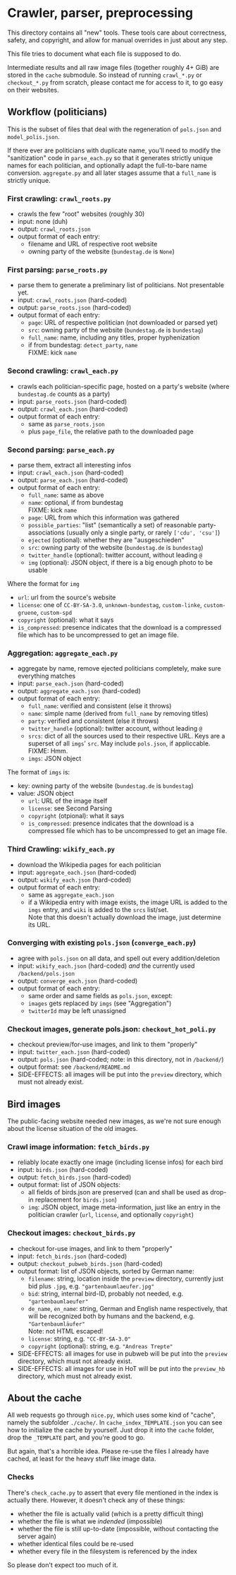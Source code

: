 # Crawler, parser, preprocessing

This directory contains all "new" tools.
These tools care about correctness, safety, and copyright,
and allow for manual overrides in just about any step.

This file tries to document what each file is supposed to do.

Intermediate results and all raw image files (together roughly 4+ GiB)
are stored in the `cache` submodule.
So instead of running `crawl_*.py` or `checkout_*.py` from scratch,
please contact me for access to it,
to go easy on their websites.

## Workflow (politicians)

This is the subset of files that deal with the regeneration of `pols.json`
and `model_polis.json`.

If there ever are politicians with duplicate name, you'll need to modify the
"sanitization"  code in `parse_each.py` so that it generates strictly unique
names for each politician, and optionally adapt the full-to-bare name conversion.
`aggregate.py` and all later stages assume that a `full_name` is strictly unique.

### First crawling: `crawl_roots.py`

- crawls the few "root" websites (roughly 30)
- input: none (duh)
- output: `crawl_roots.json`
- output format of each entry:
  - filename and URL of respective root website
  - owning party of the website (`bundestag.de` is `None`)

### First parsing: `parse_roots.py`

- parse them to generate a preliminary list of politicians.  Not presentable yet.
- input: `crawl_roots.json` (hard-coded)
- output: `parse_roots.json` (hard-coded)
- output format of each entry:
  - `page`: URL of respective politician (not downloaded or parsed yet)
  - `src`: owning party of the website (`bundestag.de` is `bundestag`)
  - `full_name`: name, including any titles, proper hyphenization
  - if from bundestag: `detect_party`, `name`  
    FIXME: kick `name`

### Second crawling: `crawl_each.py`

- crawls each politician-specific page, hosted on a party's website (where `bundestag.de` counts as a party)
- input: `parse_roots.json` (hard-coded)
- output: `crawl_each.json` (hard-coded)
- output format of each entry:
  - same as `parse_roots.json`
  - plus `page_file`, the relative path to the downloaded page

### Second parsing: `parse_each.py`

- parse them, extract all interesting infos
- input: `crawl_each.json` (hard-coded)
- output: `parse_each.json` (hard-coded)
- output format of each entry:
  - `full_name`: same as above
  - `name`: optional, if from bundestag  
    FIXME: kick `name`
  - `page`: URL from which this information was gathered
  - `possible_parties`: "list" (semantically a set) of reasonable
    party-associations (usually only a single party, or rarely `['cdu', 'csu']`)
  - `ejected` (optional): whether they are "ausgeschieden"
  - `src`: owning party of the website (`bundestag.de` is `bundestag`)
  - `twitter_handle` (optional): twitter account, without leading `@`
  - `img` (optional): JSON object, if there is a big enough photo to be usable

Where the format for `img`
  - `url`: url from the source's website
  - `license`: one of `CC-BY-SA-3.0`, `unknown-bundestag`,
    `custom-linke`, `custom-gruene`, `custom-spd`
  - `copyright` (optional): what it says
  - `is_compressed`: presence indicates that the download is a compressed file which
    has to be uncompressed to get an image file.

### Aggregation: `aggregate_each.py`

- aggregate by name, remove ejected politicians completely, make sure everything matches
- input: `parse_each.json` (hard-coded)
- output: `aggregate_each.json` (hard-coded)
- output format of each entry:
  - `full_name`: verified and consistent (else it throws)
  - `name`: simple name (derived from `full_name` by removing titles)
  - `party`: verified and consistent (else it throws)
  - `twitter_handle` (optional): twitter account, without leading `@`
  - `srcs`: dict of all the sources used to their respective URL.
    Keys are a superset of all `imgs`' `src`.
    May include `pols.json`, if appliccable.  FIXME: Hmm.
  - `imgs`: JSON object

The format of `imgs` is:
- key: owning party of the website (`bundestag.de` is `bundestag`)
- value: JSON object
  - `url`: URL of the image itself
  - `license`: see Second Parsing
  - `copyright` (otpional): what it says
  - `is_compressed`: presence indicates that the download is a compressed file which
    has to be uncompressed to get an image file.

### Third Crawling: `wikify_each.py`

- download the Wikipedia pages for each politician
- input: `aggregate_each.json` (hard-coded)
- output: `wikify_each.json` (hard-coded)
- output format of each entry:
  - same as `aggregate_each.json`
  - if a Wikipedia entry with image exists, the image URL is added to
    the `imgs` entry, and `wiki` is added to the `srcs` list/set.  
    Note that this doesn't actually download the image, just determine its URL.

### Converging with existing `pols.json` (`converge_each.py`)

- agree with `pols.json` on all data, and spell out every addition/deletion
- input: `wikify_each.json` (hard-coded) *and* the currently used `/backend/pols.json`
- output: `converge_each.json` (hard-coded)
- output format of each entry:
  - same order and same fields as `pols.json`, except:
  - `images` gets replaced by `imgs` (see "Aggregation")
  - `twitterId` may be left unassigned

### Checkout images, generate pols.json: `checkout_hot_poli.py`

- checkout preview/for-use images, and link to them "properly"
- input: `twitter_each.json` (hard-coded)
- output: `pols.json` (hard-coded; note: in this directory, not in `/backend/`)
- output format: see `/backend/README.md`
- SIDE-EFFECTS: all images will be put into the `preview` directory,
  which must not already exist.

## Bird images

The public-facing website needed new images, as we're not sure enough
about the license situation of the old images.

### Crawl image information: `fetch_birds.py`

- reliably locate exactly one image (including license infos) for each bird
- input: `birds.json` (hard-coded)
- output: `fetch_birds.json` (hard-coded)
- output format: list of JSON objects:
  - all fields of birds.json are preserved
    (can and shall be used as drop-in replacement for `birds.json`)
  - `img`: JSON object, image meta-information, just like an entry in the politician
    crawler (`url`, `license`, and optionally `copyright`)

### Checkout images: `checkout_birds.py`

- checkout for-use images, and link to them "properly"
- input: `fetch_birds.json` (hard-coded)
- output: `checkout_pubweb_birds.json` (hard-coded)
- output format: list of JSON objects, sorted by German name:
  - `filename`: string, location inside the `preview` directory, currently just bid plus `.jpg`, e.g. `"gartenbaumlaeufer.jpg"`
  - `bid`: string, internal bird-ID, probably not needed, e.g. `"gartenbaumlaeufer"`
  - `de_name`, `en_name`: string, German and English name respectively,
    that will be recognized both by humans and the backend, e.g. `"Gartenbaumläufer"`  
    Note: not HTML escaped!
  - `license`: string, e.g. `"CC-BY-SA-3.0"`
  - `copyright` (optional): string, e.g. `"Andreas Trepte"`
- SIDE-EFFECTS: all images for use in pubweb will be put into the `preview` directory,
  which must not already exist.
- SIDE-EFFECTS: all images for use in HoT will be put into the `preview_hb` directory,
  which must not already exist.

## About the cache

All web requests go through `nice.py`, which uses some kind of "cache", namely the subfolder `./cache/`.
In `cache_index_TEMPLATE.json` you can see how to initialize the cache by yourself.
Just drop it into the `cache` folder, drop the `_TEMPLATE` part, and you're good to go.

But again, that's a horrible idea.  Please re-use the files I already have cached, at least for the
heavy stuff like image data.

### Checks

There's `check_cache.py` to assert that every file mentioned in the index is actually there.
However, it doesn't check any of these things:
- whether the file is actually valid (which is a pretty difficult thing)
- whether the file is what we *indended* (impossible)
- whether the file is still up-to-date (impossible, without contacting the server again)
- whether identical files could be re-used
- whether every file in the filesystem is referenced by the index

So please don't expect too much of it.
